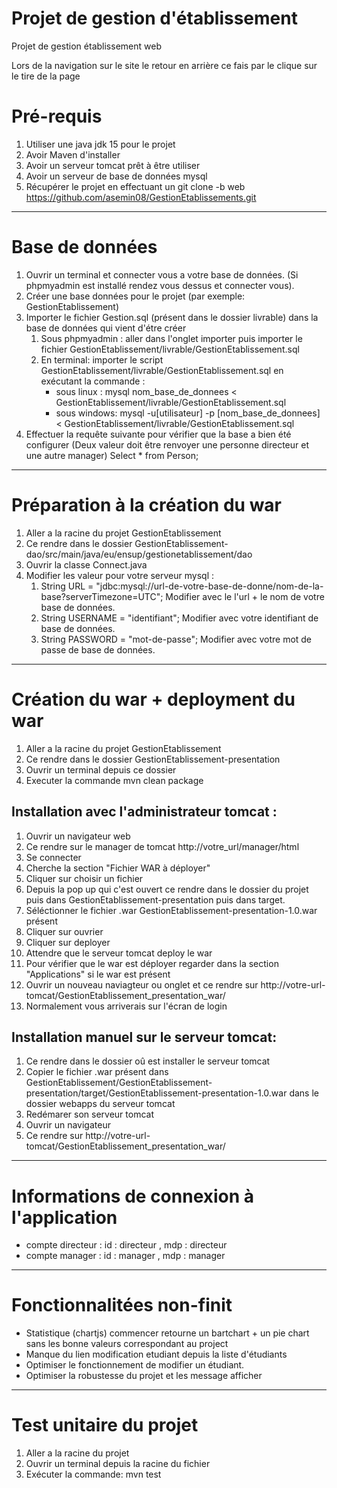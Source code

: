 # Projet de gestion d'établissement

Projet de gestion établissement web 

Lors de la navigation sur le site le retour en arrière ce fais par le clique sur le tire de la page




# Pré-requis
 1. Utiliser une java jdk 15 pour le projet
 2. Avoir Maven d'installer
 3. Avoir un serveur tomcat prêt à être utiliser 
 4. Avoir un serveur de base de données mysql
 5. Récupérer le projet en effectuant un git clone -b web https://github.com/asemin08/GestionEtablissements.git
    
---
# Base de données
    
1. Ouvrir un terminal et connecter vous a votre base de données. (Si phpmyadmin est installé rendez vous dessus et connecter vous).
2. Créer une base données pour le projet (par exemple: GestionEtablissement)
3. Importer le fichier Gestion.sql (présent dans le dossier livrable) dans la base de données qui vient d'étre créer 
      1. Sous phpmyadmin : aller dans l'onglet importer puis importer le fichier GestionEtablissement/livrable/GestionEtablissement.sql
      2. En terminal: importer le script GestionEtablissement/livrable/GestionEtablissement.sql en exécutant la commande : 
         * sous linux : mysql nom_base_de_donnees < GestionEtablissement/livrable/GestionEtablissement.sql
         * sous windows: mysql -u[utilisateur] -p [nom_base_de_donnees] < GestionEtablissement/livrable/GestionEtablissement.sql
4. Effectuer la requête suivante pour vérifier que la base a bien été configurer (Deux valeur doit être renvoyer une personne directeur et une autre manager)
         Select * from Person; 
---

# Préparation à la création du war 

1. Aller a la racine du projet GestionEtablissement
2. Ce rendre dans le dossier GestionEtablissement-dao/src/main/java/eu/ensup/gestionetablissement/dao
3. Ouvrir la classe Connect.java
4. Modifier les valeur pour votre serveur mysql : 
    1. String URL = "jdbc:mysql://url-de-votre-base-de-donne/nom-de-la-base?serverTimezone=UTC"; Modifier avec le l'url + le nom de votre base de données.
    2. String USERNAME = "identifiant"; Modifier avec votre identifiant de base de données.
    3. String PASSWORD = "mot-de-passe";  Modifier avec votre mot de passe de base de données.

---

# Création du war + deployment du war

1. Aller a la racine du projet GestionEtablissement
2. Ce rendre dans le dossier GestionEtablissement-presentation
3. Ouvrir un terminal depuis ce dossier
4. Executer la commande mvn clean package
    
    
## Installation avec l'administrateur tomcat :
1. Ouvrir un navigateur web 
2. Ce rendre sur le manager de tomcat http://votre_url/manager/html
3. Se connecter
4. Cherche la section "Fichier WAR à déployer"
5. Cliquer sur choisir un fichier
6. Depuis la pop up qui c'est ouvert ce rendre dans le dossier du projet puis dans GestionEtablissement-presentation puis dans target. 
7. Séléctionner le fichier .war GestionEtablissement-presentation-1.0.war présent
8. Cliquer sur ouvrier
9. Cliquer sur deployer
10. Attendre que le serveur tomcat deploy le war
11. Pour vérifier que le war est déployer regarder dans la section "Applications" si le war est présent
12. Ouvrir un nouveau naviagteur ou onglet et ce rendre sur http://votre-url-tomcat/GestionEtablissement_presentation_war/
13. Normalement vous arriverais sur l'écran de login

## Installation manuel sur le serveur tomcat:
1. Ce rendre dans le dossier oû est installer le serveur tomcat
2. Copier le fichier .war présent dans GestionEtablissement/GestionEtablissement-presentation/target/GestionEtablissement-presentation-1.0.war dans le dossier webapps du serveur tomcat
3. Redémarer son serveur tomcat
4. Ouvrir un navigateur 
5. Ce rendre sur http://votre-url-tomcat/GestionEtablissement_presentation_war/
---

# Informations de connexion à l'application

* compte directeur : id : directeur , mdp : directeur 
* compte manager : id : manager , mdp : manager 
---



# Fonctionnalitées non-finit

* Statistique (chartjs) commencer retourne un bartchart + un pie chart sans les bonne valeurs correspondant au project
* Manque du lien modification etudiant depuis la liste d'étudiants
* Optimiser le fonctionnement de modifier un étudiant.
* Optimiser la robustesse du projet et les message afficher
---
# Test unitaire du projet
1. Aller a la racine du projet
2. Ouvrir un terminal depuis la racine du fichier
3. Exécuter la commande: mvn test
